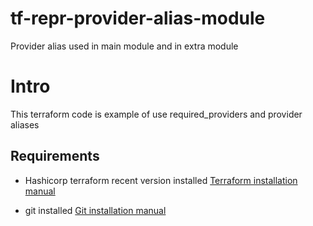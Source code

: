 # tf-repr-provider-alias-module
Provider alias used in main module and in extra module

# Intro

This terraform code is example of use required_providers and provider aliases

## Requirements

- Hashicorp terraform recent version installed
[Terraform installation manual](https://learn.hashicorp.com/tutorials/terraform/install-cli)

- git installed
[Git installation manual](https://git-scm.com/download/mac)

